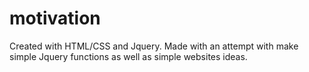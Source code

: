 # motivation
Created with HTML/CSS and Jquery.
Made with an attempt with make simple Jquery functions as well as simple websites ideas.
